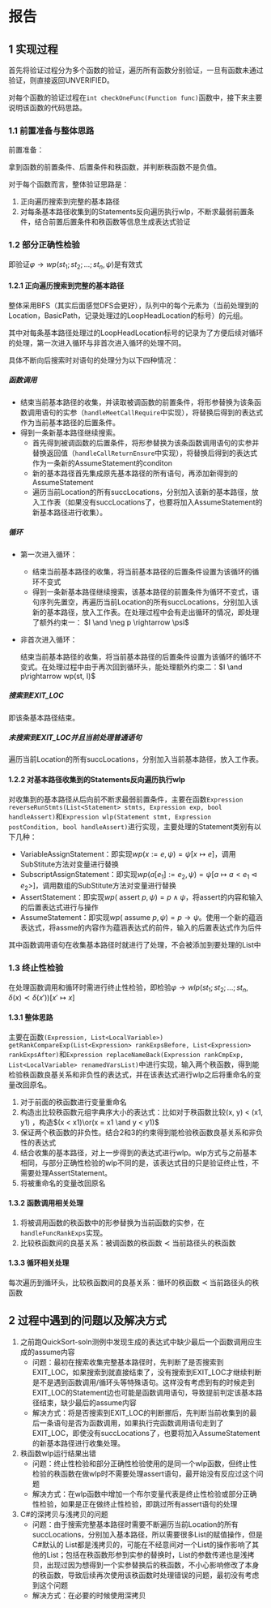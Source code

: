 # 报告

## 1 实现过程

首先将验证过程分为多个函数的验证，遍历所有函数分别验证，一旦有函数未通过验证，则直接返回UNVERIFIED。

对每个函数的验证过程在`int checkOneFunc(Function func)`函数中，接下来主要说明该函数的代码思路。



### 1.1 前置准备与整体思路

前置准备：

拿到函数的前置条件、后置条件和秩函数，并判断秩函数不是负值。



对于每个函数而言，整体验证思路是：

1. 正向遍历搜索到完整的基本路径
2. 对每条基本路径收集到的Statements反向遍历执行wlp，不断求最弱前置条件，结合前置后置条件和秩函数等信息生成表达式验证



### 1.2 部分正确性检验

即验证$\varphi \rightarrow wp(st_1;st_2;...;st_n, \psi)$是有效式

#### 1.2.1 正向遍历搜索到完整的基本路径

整体采用BFS（其实后面感觉DFS会更好），队列中的每个元素为（当前处理到的Location，BasicPath，记录处理过的LoopHeadLocation的标号）的元组。

其中对每条基本路径处理过的LoopHeadLocation标号的记录为了方便后续对循环的处理，第一次进入循环与非首次进入循环的处理不同。



具体不断向后搜索时对语句的处理分为以下四种情况：

##### 函数调用

- 结束当前基本路径的收集，并读取被调函数的前置条件，将形参替换为该条函数调用语句的实参（`handleMeetCallRequire`中实现），将替换后得到的表达式作为当前基本路径的后置条件。
- 得到一条新基本路径继续搜索。
  - 首先得到被调函数的后置条件，将形参替换为该条函数调用语句的实参并替换返回值（`handleCallReturnEnsure`中实现），将替换后得到的表达式作为一条新的AssumeStatement的conditon
  - 新的基本路径首先集成原先基本路径的所有语句，再添加新得到的AssumeStatement
  - 遍历当前Location的所有succLocations，分别加入该新的基本路径，放入工作表（如果没有succLocations了，也要将加入AssumeStatement的新基本路径进行收集）。

##### 循环

- 第一次进入循环：

  - 结束当前基本路径的收集，将当前基本路径的后置条件设置为该循环的循环不变式
  - 得到一条新基本路径继续搜索，该基本路径的前置条件为循环不变式，语句序列先置空，再遍历当前Location的所有succLocations，分别加入该新的基本路径，放入工作表。在处理过程中会有走出循环的情况，即处理了额外约束一： $I \and \neg p \rightarrow \psi$

- 非首次进入循环：

  结束当前基本路径的收集，将当前基本路径的后置条件设置为该循环的循环不变式。在处理过程中由于再次回到循环头，能处理额外约束二：$I \and p\rightarrow wp(st, I)$

##### 搜索到EXIT_LOC

即该条基本路径结束。

##### 未搜索到EXIT_LOC并且当前处理普通语句

遍历当前Location的所有succLocations，分别加入当前基本路径，放入工作表。



#### 1.2.2 对基本路径收集到的Statements反向遍历执行wlp

对收集到的基本路径从后向前不断求最弱前置条件，主要在函数`Expression reverseRunStmts(List<Statement> stmts, Expression exp, bool handleAssert)`和`Expression wlp(Statement stmt, Expression postCondition, bool handleAssert)`进行实现，主要处理的Statement类别有以下几种：

- VariableAssignStatement：即实现$w p(x:=e, \psi)=\psi[x \mapsto e]$，调用SubStitute方法对变量进行替换
- SubscriptAssignStatement：即实现$w p(a[e_1]:=e_2, \psi)=\psi[a \mapsto a<e_1 \lhd e_2>]$，调用数组的SubStitute方法对变量进行替换
- AssertStatement：即实现$w p(\text { assert } p, \psi)=p \wedge \psi$，将assert的内容和输入的后置表达式进行与操作
- AssumeStatement：即实现$w p(\text { assume } p, \psi)=p \rightarrow \psi$。使用一个新的蕴涵表达式，将assme的内容作为蕴涵表达式的前件，输入的后置表达式作为后件

其中函数调用语句在收集基本路径时就进行了处理，不会被添加到要处理的List<Statements>中



### 1.3 终止性检验

在处理函数调用和循环时需进行终止性检验，即检验$\varphi \rightarrow wlp(st_1;st_2;...;st_n, \delta(x) \prec \delta(x'))[x'\mapsto x]$

#### 1.3.1 整体思路

主要在函数`(Expression, List<LocalVariable>) getRankCompareExp(List<Expression> rankExpsBefore, List<Expression> rankExpsAfter)`和`Expression replaceNameBack(Expression rankCmpExp, List<LocalVariable> renamedVarsList)`中进行实现，输入两个秩函数，得到能检验秩函数良基关系和非负性的表达式，并在该表达式进行wlp之后将重命名的变量改回原名。

1. 对于前面的秩函数进行变量重命名
2. 构造出比较秩函数元组字典序大小的表达式：比如对于秩函数比较(x, y) < (x1, y1) ，构造$(x < x1)\or(x = x1 \and y < y1)$
3. 保证两个秩函数的非负性。结合2和3的约束得到能检验秩函数良基关系和非负性的表达式
4. 结合收集的基本路径，对上一步得到的表达式进行wlp。wlp方式与之前基本相同，与部分正确性检验的wlp不同的是，该表达式目的只是验证终止性，不需要处理AssertStatement。
5. 将被重命名的变量改回原名



#### 1.3.2 函数调用相关处理

1. 将被调用函数的秩函数中的形参替换为当前函数的实参，在`handleFuncRankExps`实现。
2. 比较秩函数间的良基关系：被调函数的秩函数 $\prec$ 当前路径头的秩函数



#### 1.3.3 循环相关处理

每次遍历到循环头，比较秩函数间的良基关系：循环的秩函数 $\prec$ 当前路径头的秩函数

## 2 过程中遇到的问题以及解决方式

1. 之前跑QuickSort-soln测例中发现生成的表达式中缺少最后一个函数调用应生成的assume内容
   - 问题：最初在搜索收集完整基本路径时，先判断了是否搜索到EXIT_LOC，如果搜索到就直接结束了，没有搜索到EXIT_LOC才继续判断是不是遇到函数调用/循环头等特殊语句。这样没有考虑到有的时候走到EXIT_LOC的Statement边也可能是函数调用语句，导致提前判定该基本路径结束，缺少最后的assume内容
   - 解决方式：将是否搜索到EXIT_LOC的判断挪后，先判断当前收集到的最后一条语句是否为函数调用，如果执行完函数调用语句走到了EXIT_LOC，即使没有succLocations了，也要将加入AssumeStatement的新基本路径进行收集处理。
2. 秩函数wlp运行结果出错
   - 问题：终止性检验和部分正确性检验使用的是同一个wlp函数，但终止性检验的秩函数在做wlp时不需要处理assert语句，最开始没有反应过这个问题
   - 解决方式：在wlp函数中增加一个布尔变量代表是终止性检验或部分正确性检验，如果是正在做终止性检验，即跳过所有assert语句的处理
3. C#的深拷贝与浅拷贝的问题
   - 问题：由于搜索完整基本路径时需要不断遍历当前Location的所有succLocations，分别加入基本路径，所以需要很多List<T>的赋值操作，但是C#默认的 List<T>都是浅拷贝的，可能在不经意间对一个List<T>的操作影响了其他的List<T>；包括在秩函数形参到实参的替换时，List<T>的参数传递也是浅拷贝，出现过因为想得到一个实参替换后的秩函数，不小心影响修改了本身的秩函数，导致后续再次使用该秩函数时处理错误的问题，最初没有考虑到这个问题
   - 解决方式：在必要的时候使用深拷贝